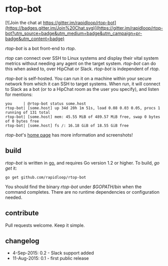 
# rtop-bot

[![Join the chat at https://gitter.im/rapidloop/rtop-bot](https://badges.gitter.im/Join%20Chat.svg)](https://gitter.im/rapidloop/rtop-bot?utm_source=badge&utm_medium=badge&utm_campaign=pr-badge&utm_content=badge)

*rtop-bot* is a bot front-end to *rtop*.

*rtop* can connect over SSH to Linux systems and display their vital system
metrics without needing any agent on the target system. *rtop-bot* can do
this when asked to, over HipChat or Slack. *rtop-bot* is independent of *rtop*.

*rtop-bot* is self-hosted. You can run it on a machine within your
secure network from which it can SSH to target systems. When run, it will
connect to Slack as a bot (or to a HipChat room as the user you specify), and
listen for mentions:

    you     | @rtop-bot status some.host
    rtop-bot| [some.host] up 34d 20h 1m 51s, load 0.08 0.03 0.05, procs 1 running of 131 total
    rtop-bot| [some.host] mem: 45.55 MiB of 489.57 MiB free, swap 0 bytes of 0 bytes free
    rtop-bot| [some.host] fs /: 16.18 GiB of 18.55 GiB free

*rtop-bot*'s [home page](http://www.rtop-monitor.org/rtop-bot) has more
information and screenshots!

## build

*rtop-bot* is written in [go](http://golang.org/), and requires Go version 1.2
or higher. To build, *go get* it:

    go get github.com/rapidloop/rtop-bot

You should find the binary *rtop-bot* under *$GOPATH/bin* when the command
completes. There are no runtime dependencies or configuration needed.

## contribute

Pull requests welcome. Keep it simple.

## changelog
* 4-Sep-2015: 0.2 - Slack support added
* 11-Aug-2015: 0.1 - first public release
